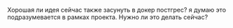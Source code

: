 Хорошая ли идея сейчас также засунуть в докер постгрес? 
я думаю это подразумевается в рамках проекта. 
Нужно ли это делать сейчас?